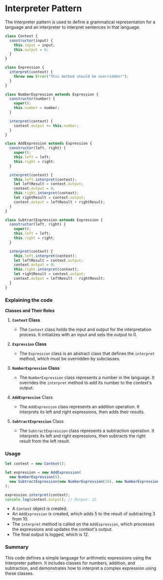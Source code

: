 # Interpreter Pattern

The Interpreter pattern is used to define a grammatical representation for a language and an interpreter to interpret sentences in that language.

```js
class Context {
  constructor(input) {
    this.input = input;
    this.output = 0;
  }
}

class Expression {
  interpret(context) {
    throw new Error("This method should be overridden!");
  }
}

class NumberExpression extends Expression {
  constructor(number) {
    super();
    this.number = number;
  }

  interpret(context) {
    context.output += this.number;
  }
}

class AddExpression extends Expression {
  constructor(left, right) {
    super();
    this.left = left;
    this.right = right;
  }

  interpret(context) {
    this.left.interpret(context);
    let leftResult = context.output;
    context.output = 0;
    this.right.interpret(context);
    let rightResult = context.output;
    context.output = leftResult + rightResult;
  }
}

class SubtractExpression extends Expression {
  constructor(left, right) {
    super();
    this.left = left;
    this.right = right;
  }

  interpret(context) {
    this.left.interpret(context);
    let leftResult = context.output;
    context.output = 0;
    this.right.interpret(context);
    let rightResult = context.output;
    context.output = leftResult - rightResult;
  }
}
```

### Explaining the code

**Classes and Their Roles**

1. **`Context` Class**

   - The `Context` class holds the input and output for the interpretation process. It initializes with an input and sets the output to 0.

2. **`Expression` Class**

   - The `Expression` class is an abstract class that defines the `interpret` method, which must be overridden by subclasses.

3. **`NumberExpression` Class**

   - The `NumberExpression` class represents a number in the language. It overrides the `interpret` method to add its number to the context's output.

4. **`AddExpression`** Class

   - The `AddExpression` class represents an addition operation. It interprets its left and right expressions, then adds their results.

5. **`SubtractExpression`** Class

   - The `SubtractExpression` class represents a subtraction operation. It interprets its left and right expressions, then subtracts the right result from the left result.

### Usage

```js
let context = new Context();

let expression = new AddExpression(
  new NumberExpression(5),
  new SubtractExpression(new NumberExpression(10), new NumberExpression(3))
);

expression.interpret(context);
console.log(context.output); // Output: 12
```

- A `Context` object is created.
- An `AddExpression` is created, which adds 5 to the result of subtracting 3 from 10.
- The `interpret` method is called on the `AddExpression`, which processes the expressions and updates the context's output.
- The final output is logged, which is 12.

### Summary

This code defines a simple language for arithmetic expressions using the Interpreter pattern. It includes classes for numbers, addition, and subtraction, and demonstrates how to interpret a complex expression using these classes.
